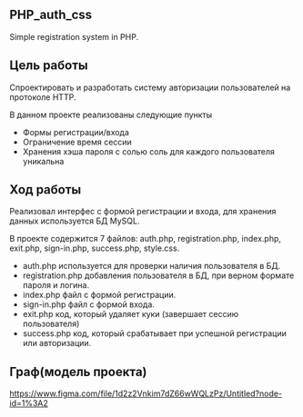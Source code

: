 ## PHP_auth_css 
Simple registration system in PHP.

## Цель работы
Спроектировать и разработать систему авторизации пользователей на протоколе HTTP.

В данном проекте реализованы следующие пункты
- Формы регистрации/входа
- Ограничение время сессии
- Хранения хэша пароля с солью соль для каждого пользователя уникальна

## Ход работы

Реализовал интерфес с формой регистрации и входа, для хранения данных используется БД MySQL.

В проекте содержится 7 файлов: auth.php, registration.php, index.php, exit.php, sign-in.php, success.php, style.css.

- auth.php используется для проверки наличия пользователя в БД.
- registration.php добавления пользователя в БД, при верном формате пароля и логина.
- index.php файл с формой регистрации.
- sign-in.php файл с формой входа.
- exit.php код, который удаляет куки (завершает сессию пользователя)
- success.php код, который срабатывает при успешной регистрации или авторизации.

## Граф(модель проекта)
https://www.figma.com/file/1d2z2Vnkim7dZ66wWQLzPz/Untitled?node-id=1%3A2
